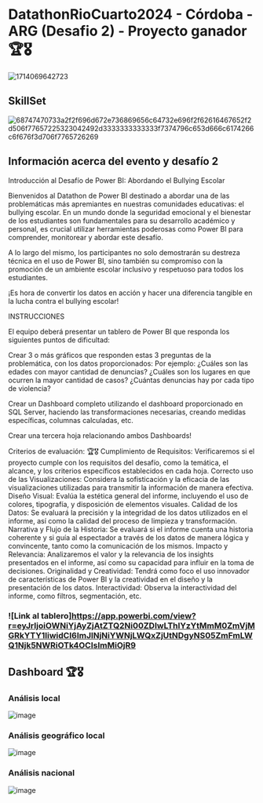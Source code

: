 # DatathonRioCuarto2024 - Córdoba - ARG (Desafio 2) - Proyecto ganador 🏆🎖
![1714069642723](https://github.com/GabiGilli/DatathonRioCuarto2024/assets/110350474/ce064070-487b-42c7-b03b-04b1e7976a96)

## SkillSet
![68747470733a2f2f696d672e736869656c64732e696f2f62616467652f2d506f77657225323042492d3333333333333f7374796c653d666c6174266c6f676f3d706f7765726269](https://github.com/GabiGilli/DatathonRioCuarto2024/assets/110350474/351ad1b1-69c0-4304-8653-03f5507f6c35)

## Información acerca del evento y desafío 2

Introducción al Desafío de Power BI: Abordando el Bullying Escolar

Bienvenidos al Datathon de Power BI destinado a abordar una de las problemáticas más apremiantes en nuestras comunidades educativas: el bullying escolar. En un mundo donde la seguridad emocional y el bienestar de los estudiantes son fundamentales para su desarrollo académico y personal, es crucial utilizar herramientas poderosas como Power BI para comprender, monitorear y abordar este desafío.

A lo largo del mismo, los participantes no solo demostrarán su destreza técnica en el uso de Power BI, sino también su compromiso con la promoción de un ambiente escolar inclusivo y respetuoso para todos los estudiantes.

¡Es hora de convertir los datos en acción y hacer una diferencia tangible en la lucha contra el bullying escolar!

INSTRUCCIONES

El equipo deberá presentar un tablero de Power BI que responda los siguientes puntos de dificultad:

Crear 3 o más gráficos que responden estas 3 preguntas de la problemática, con los datos proporcionados: Por ejemplo: ¿Cuáles son las edades con mayor cantidad de denuncias? ¿Cuáles son los lugares en que ocurren la mayor cantidad de casos? ¿Cuántas denuncias hay por cada tipo de violencia?

Crear un Dashboard completo utilizando el dashboard proporcionado en SQL Server, haciendo las transformaciones necesarias, creando medidas específicas, columnas calculadas, etc.

Crear una tercera hoja relacionando ambos Dashboards!

Criterios de evaluación: 🏆🎖
Cumplimiento de Requisitos: Verificaremos si el proyecto cumple con los requisitos del desafío, como la temática, el alcance, y los criterios específicos establecidos en cada hoja.
Correcto uso de las Visualizaciones: Considera la sofisticación y la eficacia de las visualizaciones utilizadas para transmitir la información de manera efectiva.
Diseño Visual: Evalúa la estética general del informe, incluyendo el uso de colores, tipografía, y disposición de elementos visuales.
Calidad de los Datos: Se evaluará la precisión y la integridad de los datos utilizados en el informe, así como la calidad del proceso de limpieza y transformación.
Narrativa y Flujo de la Historia: Se evaluará si el informe cuenta una historia coherente y si guía al espectador a través de los datos de manera lógica y convincente, tanto como la comunicación de los mismos.
Impacto y Relevancia: Analizaremos el valor y la relevancia de los insights presentados en el informe, así como su capacidad para influir en la toma de decisiones.
Originalidad y Creatividad: Tendrá como foco el uso innovador de características de Power BI y la creatividad en el diseño y la presentación de los datos.
Interactividad: Observa la interactividad del informe, como filtros, segmentación, etc.

### ![Link al tablero]https://app.powerbi.com/view?r=eyJrIjoiOWNiYjAyZjAtZTQ2Ni00ZDIwLThlYzYtMmM0ZmVjMGRkYTY1IiwidCI6ImJlNjNiYWNjLWQxZjUtNDgyNS05ZmFmLWQ1Njk5NWRiOTk4OCIsImMiOjR9

## Dashboard 🏆🎖

### Análisis local
![image](https://github.com/GabiGilli/DatathonRioCuarto2024/assets/110350474/0975a0d0-1bb6-4b9a-951b-61a0591ad2e1)

### Análisis geográfico local
![image](https://github.com/GabiGilli/DatathonRioCuarto2024/assets/110350474/c0e949e6-41d2-4b3d-98f6-368b24dd7015)

### Análisis nacional
![image](https://github.com/GabiGilli/DatathonRioCuarto2024/assets/110350474/f4b81925-a1d8-4e9f-b931-79edfd03fc16)


